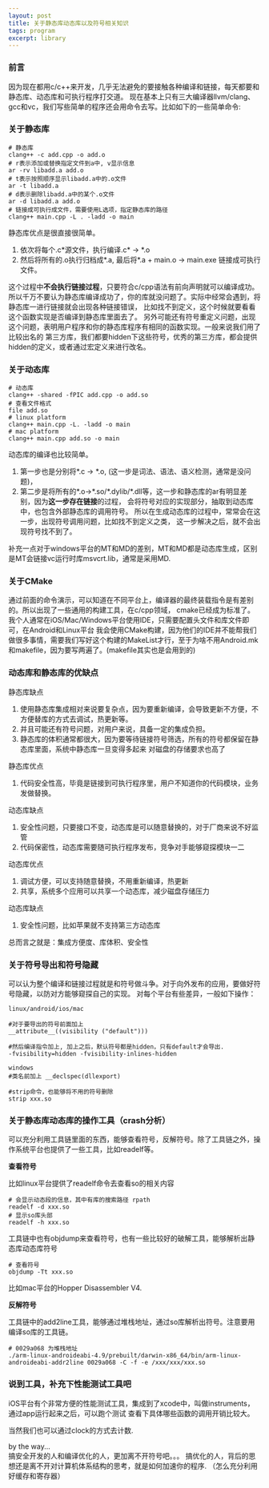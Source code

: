 ```yaml
---
layout: post
title: 关于静态库动态库以及符号相关知识
tags: program
excerpt: library 
---  
```


### 前言

因为现在都用c/c++来开发，几乎无法避免的要接触各种编译和链接，每天都要和静态库、动态库和可执行程序打交道。
现在基本上只有三大编译器llvm/clang、gcc和vc，我们写些简单的程序还会用命令去写。比如如下的一些简单命令:

### 关于静态库

``` 
# 静态库
clang++ -c add.cpp -o add.o
# r表示添加或替换指定文件到a中, v显示信息
ar -rv libadd.a add.o
# t表示按照顺序显示libadd.a中的.o文件
ar -t libadd.a
# d表示删除libadd.a中的某个.o文件
ar -d libadd.a add.o
# 链接成可执行成文件，需要使用L选项，指定静态库的路径
clang++ main.cpp -L . -ladd -o main
```  

静态库优点是很直接很简单。
1. 依次将每个.c\*源文件，执行编译.c\* -> \*.o
2. 然后将所有的.o执行归档成\*.a, 最后将\*.a + main.o -> main.exe 链接成可执行文件。

这个过程中**不会执行链接过程**，只要符合c/cpp语法有前向声明就可以编译成功。
所以千万不要认为静态库编译成功了，你的库就没问题了。实际中经常会遇到，将静态库一进行链接就会出现各种链接错误，
比如找不到定义，这个时候就要看看这个函数实现是否编译到静态库里面去了。
另外可能还有符号重定义问题，出现这个问题，表明用户程序和你的静态库程序有相同的函数实现。一般来说我们用了比较出名的
第三方库，我们都要hidden下这些符号，优秀的第三方库，都会提供hidden的定义，或者通过宏定义来进行改名。

### 关于动态库

```
# 动态库
clang++ -shared -fPIC add.cpp -o add.so
# 查看文件格式
file add.so
# linux platform
clang++ main.cpp -L. -ladd -o main
# mac platform
clang++ main.cpp add.so -o main
```

动态库的编译也比较简单。
1. 第一步也是分别将\*.c -> \*.o, (这一步是词法、语法、语义检测，通常是没问题)，
2. 第二步是将所有的\*.o->\*.so/\*.dylib/\*.dll等，这一步和静态库的ar有明显差别，因为**这一步存在链接**的过程，
会将符号对应的实现部分，抽取到动态库中，也包含外部静态库的调用符号。
所以在生成动态库的过程中，常常会在这一步，出现符号调用问题，比如找不到定义之类，
这一步解决之后，就不会出现符号找不到了。  

补充一点对于windows平台的MT和MD的差别，MT和MD都是动态库生成，区别是MT会链接vc运行时库msvcrt.lib，通常是采用MD. 

### 关于CMake 

通过前面的命令演示，可以知道在不同平台上，编译器的最终装载指令是有差别的。所以出现了一些通用的构建工具，在c/cpp领域，
cmake已经成为标准了。我个人通常在iOS/Mac/Windows平台使用IDE，只需要配置头文件和库文件即可，在Android和Linux平台
我会使用CMake构建，因为他们的IDE并不能帮我们做很多事情，需要我们写好这个构建的MakeList才行，至于为啥不用Android.mk
和makefile，因为要写两遍了。(makefile其实也是会用到的) 

### 动态库和静态库的优缺点

静态库缺点
1. 使用静态库集成相对来说要复杂点，因为要重新编译，会导致更新不方便，不方便替库的方式去调试，热更新等。
2. 并且可能还有符号问题，对用户来说，具备一定的集成负担。
3. 静态库的体积通常都很大，因为要等待链接符号筛选，所有的符号都保留在静态库里面，系统中静态库一旦变得多起来
对磁盘的存储要求也高了 

静态库优点
1. 代码安全性高，毕竟是链接到可执行程序里，用户不知道你的代码模块，业务发做替换。

动态库缺点
1. 安全性问题，只要接口不变，动态库是可以随意替换的，对于厂商来说不好监管
2. 代码保密性，动态库需要随可执行程序发布，竞争对手能够窥探模块一二 

动态库优点
1. 调试方便，可以支持随意替换，不用重新编译，热更新
2. 共享，系统多个应用可以共享一个动态库，减少磁盘存储压力

动态库缺点
1. 安全性问题，比如苹果就不支持第三方动态库  

总而言之就是：集成方便度、库体积、安全性  

### 关于符号导出和符号隐藏 

可以认为整个编译和链接过程就是和符号做斗争。对于向外发布的应用，要做好符号隐藏，以防对方能够窥探自己的实现。
对每个平台有些差异，一般如下操作：

```  
linux/android/ios/mac

#对于要导出的符号前面加上
__attribute__((visibility ("default")))

#然后编译指令加上, 加上之后，默认符号都是hidden，只有default才会导出.
-fvisibility=hidden -fvisibility-inlines-hidden

windows
#类名前加上 __declspec(dllexport)

#strip命令，也能够将不用的符号删除
strip xxx.so
``` 

### 关于静态库动态库的操作工具（crash分析）

可以充分利用工具链里面的东西，能够查看符号，反解符号。除了工具链之外，操作系统平台也提供了一些工具，比如readelf等。

**查看符号**

比如linux平台提供了readelf命令去查看so的相关内容

``` 
# 会显示动态段的信息，其中有库的搜索路径 rpath
readelf -d xxx.so 
# 显示so库头部 
readelf -h xxx.so 
```    
工具链中也有objdump来查看符号，也有一些比较好的破解工具，能够解析出静态库动态库符号

``` 
# 查看符号 
objdump -Tt xxx.so  
``` 
比如mac平台的Hopper Disassembler V4.   


**反解符号**

工具链中的add2line工具，能够通过堆栈地址，通过so库解析出符号。注意要用编译so库的工具链。

``` 
# 0029a068 为堆栈地址
./arm-linux-androideabi-4.9/prebuilt/darwin-x86_64/bin/arm-linux-androideabi-addr2line 0029a068 -C -f -e /xxx/xxx/xxx.so
``` 

### 说到工具，补充下性能测试工具吧

iOS平台有个非常方便的性能测试工具，集成到了xcode中，叫做instruments，通过app运行起来之后，可以跑个测试
查看下具体哪些函数的调用开销比较大。

当然我们也可以通过clock的方式去计数. 

by the way...   
搞安全开发的人和编译优化的人，更加离不开符号吧。。。
搞优化的人，背后的思想还是离不开对计算机体系结构的思考，就是如何加速你的程序. （怎么充分利用好缓存和寄存器）

